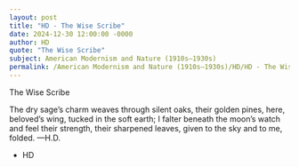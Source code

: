 ```yaml
---
layout: post
title: "HD - The Wise Scribe"
date: 2024-12-30 12:00:00 -0000
author: HD
quote: "The Wise Scribe"
subject: American Modernism and Nature (1910s–1930s)
permalink: /American Modernism and Nature (1910s–1930s)/HD/HD - The Wise Scribe
---
```


The Wise Scribe

   The dry sage’s charm
     weaves through silent oaks,
   their golden pines,
  here, beloved’s wing,
    tucked in the soft earth;
   I falter beneath the moon’s watch
and feel their strength,
     their sharpened leaves,
given to the sky
and to me, folded.
       —H.D.

- HD
